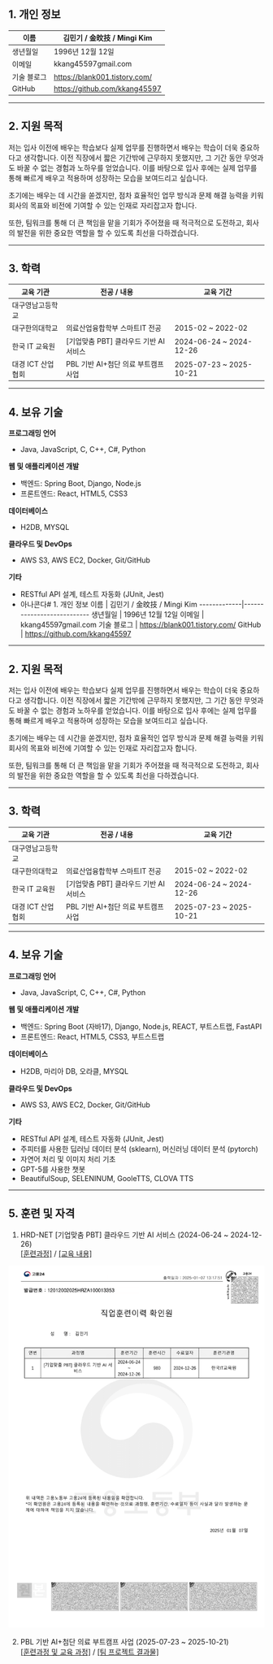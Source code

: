 ## 1. 개인 정보
이름 | 김민기 / 金旼技 / Mingi Kim
-------------|---------------------------
생년월일 | 1996년 12월 12일
이메일 | kkang45597gmail.com
기술 블로그 | https://blank001.tistory.com/
GitHub | https://github.com/kkang45597
* * *

## 2. 지원 목적
저는 입사 이전에 배우는 학습보다 실제 업무를 진행하면서 배우는 학습이 더욱 중요하다고 생각합니다. 이전 직장에서 짧은 기간밖에 근무하지 못했지만, 그 기간 동안 무엇과도 바꿀 수 없는 경험과 노하우를 얻었습니다. 이를 바탕으로 입사 후에는 실제 업무를 통해 빠르게 배우고 적용하며 성장하는 모습을 보여드리고 싶습니다.

초기에는 배우는 데 시간을 쏟겠지만, 점차 효율적인 업무 방식과 문제 해결 능력을 키워 회사의 목표와 비전에 기여할 수 있는 인재로 자리잡고자 합니다.

또한, 팀워크를 통해 더 큰 책임을 맡을 기회가 주어졌을 때 적극적으로 도전하고, 회사의 발전을 위한 중요한 역할을 할 수 있도록 최선을 다하겠습니다.
* * *

## 3. 학력
교육 기관 | 전공 / 내용 | 교육 기간
-------------|---------------------------|------------------
대구영남고등학교 |
대구한의대학교 | 의료산업융합학부 스마트IT 전공 | 2015-02 ~ 2022-02
한국 IT 교육원 | [기업맞춤 PBT] 클라우드 기반 AI 서비스 | 2024-06-24 ~ 2024-12-26
대경 ICT 산업협회 | PBL 기반 AI+첨단 의료 부트캠프 사업 | 2025-07-23 ~ 2025-10-21
* * *

## 4. 보유 기술
<b>프로그래밍 언어</b><br>
- Java, JavaScript, C, C++, C#, Python

<b>웹 및 애플리케이션 개발</b><br>
- 백엔드: Spring Boot, Django, Node.js
- 프론트엔드: React, HTML5, CSS3

<b>데이터베이스</b><br>
- H2DB, MYSQL
  
<b>클라우드 및 DevOps</b><br>
- AWS S3, AWS EC2, Docker, Git/GitHub

<b>기타</b><br>
- RESTful API 설계, 테스트 자동화 (JUnit, Jest)
- 아나콘다# 1. 개인 정보
이름 | 김민기 / 金旼技 / Mingi Kim
-------------|---------------------------
생년월일 | 1996년 12월 12일
이메일 | kkang45597gmail.com
기술 블로그 | https://blank001.tistory.com/
GitHub | https://github.com/kkang45597
* * *

## 2. 지원 목적
저는 입사 이전에 배우는 학습보다 실제 업무를 진행하면서 배우는 학습이 더욱 중요하다고 생각합니다. 이전 직장에서 짧은 기간밖에 근무하지 못했지만, 그 기간 동안 무엇과도 바꿀 수 없는 경험과 노하우를 얻었습니다. 이를 바탕으로 입사 후에는 실제 업무를 통해 빠르게 배우고 적용하며 성장하는 모습을 보여드리고 싶습니다.

초기에는 배우는 데 시간을 쏟겠지만, 점차 효율적인 업무 방식과 문제 해결 능력을 키워 회사의 목표와 비전에 기여할 수 있는 인재로 자리잡고자 합니다.

또한, 팀워크를 통해 더 큰 책임을 맡을 기회가 주어졌을 때 적극적으로 도전하고, 회사의 발전을 위한 중요한 역할을 할 수 있도록 최선을 다하겠습니다.
* * *

## 3. 학력
교육 기관 | 전공 / 내용 | 교육 기간
-------------|---------------------------|------------------
대구영남고등학교 |
대구한의대학교 | 의료산업융합학부 스마트IT 전공 | 2015-02 ~ 2022-02
한국 IT 교육원 | [기업맞춤 PBT] 클라우드 기반 AI 서비스 | 2024-06-24 ~ 2024-12-26
대경 ICT 산업협회 | PBL 기반 AI+첨단 의료 부트캠프 사업 | 2025-07-23 ~ 2025-10-21
* * *

## 4. 보유 기술
<b>프로그래밍 언어</b><br>
- Java, JavaScript, C, C++, C#, Python

<b>웹 및 애플리케이션 개발</b><br>
- 백엔드: Spring Boot (자바17), Django, Node.js, REACT, 부트스트랩, FastAPI
- 프론트엔드: React, HTML5, CSS3, 부트스트랩

<b>데이터베이스</b><br>
- H2DB, 마리아 DB, 오라클, MYSQL
  
<b>클라우드 및 DevOps</b><br>
- AWS S3, AWS EC2, Docker, Git/GitHub

<b>기타</b><br>
- RESTful API 설계, 테스트 자동화 (JUnit, Jest)
- 주피터를 사용한 딥러닝 데이터 분석 (sklearn), 머신러닝 데이터 분석 (pytorch)
- 자연어 처리 및 이미지 처리 기초
- GPT-5를 사용한 챗봇
- BeautifulSoup, SELENINUM, GooleTTS, CLOVA TTS

* * *

## 5. 훈련 및 자격
1. HRD-NET [기업맞춤 PBT] 클라우드 기반 AI 서비스 (2024-06-24 ~ 2024-12-26) <br>
[[훈련과정]](https://hrd.work24.go.kr/hrdp/co/pcobo/PCOBO0100P.do?tracseId=AIG20230000412830&tracseTme=5&crseTracseSe=C0061&trainstCstmrId=500020048147) /
[[교육 내용]](https://github.com/kkang45597/PBT_Cloud_AI_Service)
<img src="./HRD_NET_END.png" width=600px />

2. PBL 기반 AI+첨단 의료 부트캠프 사업 (2025-07-23 ~ 2025-10-21) <br>
[[훈련과정 및 교육 과정]](https://dgict.org/edu-apply/) / [[팀 프로젝트 결과물]](https://github.com/kkang45597/DG_ICT_sugarCare_project)



